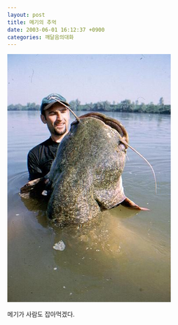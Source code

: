 ```yaml
---
layout: post
title: 메기의 추억
date: 2003-06-01 16:12:37 +0900
categories: 깨달음의대화
---
```

<img src="./files/attach/images/198/179/001/1054451557.jpg" border="0" alt="" />  
  
메기가 사람도 잡아먹겠다.